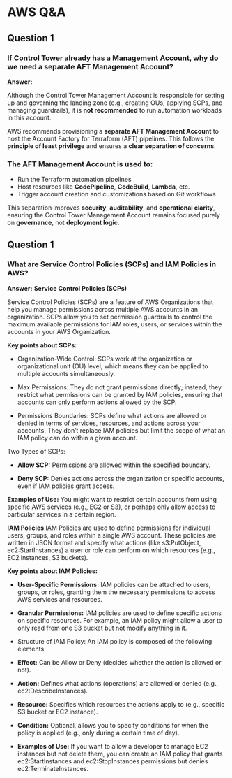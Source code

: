 # AWS Q&A

## Question 1

### If Control Tower already has a Management Account, why do we need a separate AFT Management Account?

**Answer:**

Although the Control Tower Management Account is responsible for setting up and governing the landing zone (e.g., creating OUs, applying SCPs, and managing guardrails), it is **not recommended** to run automation workloads in this account.

AWS recommends provisioning a **separate AFT Management Account** to host the Account Factory for Terraform (AFT) pipelines. This follows the **principle of least privilege** and ensures a **clear separation of concerns**.

### The AFT Management Account is used to:

- Run the Terraform automation pipelines  
- Host resources like **CodePipeline**, **CodeBuild**, **Lambda**, etc.  
- Trigger account creation and customizations based on Git workflows  

This separation improves **security**, **auditability**, and **operational clarity**, ensuring the Control Tower Management Account remains focused purely on **governance**, not **deployment logic**.

## Question 1
### What are Service Control Policies (SCPs) and IAM Policies in AWS?

**Answer:**
**Service Control Policies (SCPs)**

Service Control Policies (SCPs) are a feature of AWS Organizations that help you manage permissions across multiple AWS accounts in an organization. SCPs allow you to set permission guardrails to control the maximum available permissions for IAM roles, users, or services within the accounts in your AWS Organization.

**Key points about SCPs:**

* Organization-Wide Control: SCPs work at the organization or organizational unit (OU) level, which means they can be applied to multiple accounts simultaneously.

* Max Permissions: They do not grant permissions directly; instead, they restrict what permissions can be granted by IAM policies, ensuring that accounts can only perform actions allowed by the SCP.

* Permissions Boundaries: SCPs define what actions are allowed or denied in terms of services, resources, and actions across your accounts. They don’t replace IAM policies but limit the scope of what an IAM policy can do within a given account.

Two Types of SCPs:

* **Allow SCP:** Permissions are allowed within the specified boundary.

* **Deny SCP:** Denies actions across the organization or specific accounts, even if IAM policies grant access.

**Examples of Use:** You might want to restrict certain accounts from using specific AWS services (e.g., EC2 or S3), or perhaps only allow access to particular services in a certain region.

**IAM Policies**
IAM Policies are used to define permissions for individual users, groups, and roles within a single AWS account. These policies are written in JSON format and specify what actions (like s3:PutObject, ec2:StartInstances) a user or role can perform on which resources (e.g., EC2 instances, S3 buckets).

**Key points about IAM Policies:**

* **User-Specific Permissions:** IAM policies can be attached to users, groups, or roles, granting them the necessary permissions to access AWS services and resources.

* **Granular Permissions:** IAM policies are used to define specific actions on specific resources. For example, an IAM policy might allow a user to only read from one S3 bucket but not modify anything in it.

* Structure of IAM Policy: 
An IAM policy is composed of the following elements

* **Effect:** Can be Allow or Deny (decides whether the action is allowed or not).

* **Action:** Defines what actions (operations) are allowed or denied (e.g., ec2:DescribeInstances).

* **Resource:** Specifies which resources the actions apply to (e.g., specific S3 bucket or EC2 instance).

* **Condition:** Optional, allows you to specify conditions for when the policy is applied (e.g., only during a certain time of day).

* **Examples of Use:** If you want to allow a developer to manage EC2 instances but not delete them, you can create an IAM policy that grants ec2:StartInstances and ec2:StopInstances permissions but denies ec2:TerminateInstances.

